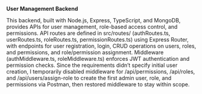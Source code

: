 **User Management Backend**

This backend, built with Node.js, Express, TypeScript, and MongoDB, provides APIs for user management, role-based access control, and permissions. API routes are defined in src/routes/ (authRoutes.ts, userRoutes.ts, roleRoutes.ts, permissionRoutes.ts) using Express Router, with endpoints for user registration, login, CRUD operations on users, roles, and permissions, and role/permission assignment. Middleware (authMiddleware.ts, roleMiddleware.ts) enforces JWT authentication and permission checks. Since the requirements didn’t specify initial user creation, I temporarily disabled middleware for /api/permissions, /api/roles, and /api/users/assign-role to create the first admin user, role, and permissions via Postman, then restored middleware to stay within scope. 
